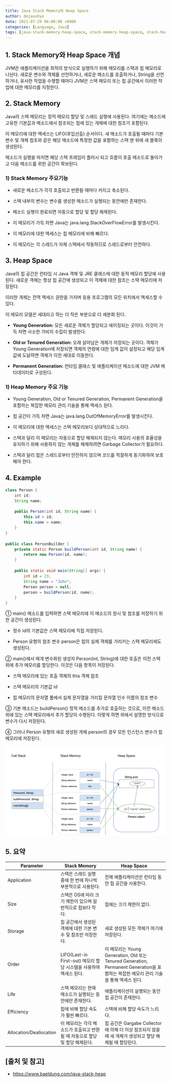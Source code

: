 ```yaml
---
title: Java Stack Memory와 Heap Space
author: dejavuhyo
date: 2021-07-29 06:00:00 +0900
categories: [Language, Java]
tags: [java-stack-memory-heap-space, stack-memory-heap-space, stack-heap, stack, heap]
---
```


## 1. Stack Memory와 Heap Space 개념
JVM은 애플리케이션을 최적의 방식으로 실행하기 위해 메모리를 스택과 힙 메모리로 나뉜다. 새로운 변수와 객체를 선언하거나, 새로운 메소드를 호출하거나, String을 선언하거나, 유사한 작업을 수행할 때마다 JVM은 스택 메모리 또는 힙 공간에서 이러한 작업에 대한 메모리를 지정한다.

## 2. Stack Memory
Java의 스택 메모리는 정적 메모리 할당 및 스레드 실행에 사용된다. 여기에는 메소드에 고유한 기본값과 메소드에서 참조되는 힙에 있는 개체에 대한 참조가 포함된다.

이 메모리에 대한 액세스는 LIFO(후입선출) 순서이다. 새 메소드가 호출될 때마다 기본 변수 및 개체 참조와 같은 해당 메소드에 특정한 값을 포함하는 스택 맨 위에 새 블록이 생성된다.

메소드가 실행을 마치면 해당 스택 프레임이 플러시 되고 흐름이 호출 메소드로 돌아가고 다음 메소드를 위한 공간이 확보된다.

### 1) Stack Memory 주요기능

* 새로운 메소드가 각각 호출되고 반환될 때마다 커지고 축소된다.

* 스택 내부의 변수는 변수를 생성한 메소드가 실행되는 동안에만 존재한다.

* 메소드 실행이 완료되면 자동으로 할당 및 할당 해제된다.

* 이 메모리가 가득 차면 Java는 java.lang.StackOverFlowError를 발생시킨다.

* 이 메모리에 대한 액세스는 힙 메모리에 비해 빠르다.

* 이 메모리는 각 스레드가 자체 스택에서 작동하므로 스레드로부터 안전하다.

## 3. Heap Space
Java의 힙 공간은 런타임 시 Java 객체 및 JRE 클래스에 대한 동적 메모리 할당에 사용된다. 새로운 객체는 항상 힙 공간에 생성되고 이 객체에 대한 참조는 스택 메모리에 저장된다.

이러한 개체는 전역 액세스 권한을 가지며 응용 프로그램의 모든 위치에서 액세스할 수 있다.

이 메모리 모델은 세대라고 하는 더 작은 부분으로 더 세분화 된다.

* __Young Generation:__ 모든 새로운 객체가 할당되고 에이징되는 곳이다. 이것이 가득 차면 사소한 가비지 수집이 발생한다.

* __Old or Tenured Generation:__ 오래 살아남은 개체가 저장되는 곳이다. 객체가 Young Generation에 저장되면 객체의 연령에 대한 임계 값이 설정되고 해당 임계 값에 도달하면 객체가 이전 세대로 이동한다.

* __Permanent Generation:__ 런타임 클래스 및 애플리케이션 메소드에 대한 JVM 메타데이터로 구성된다.

### 1) Heap Memory 주요 기능
 
* Young Generation, Old or Tenured Generation, Permanent Generation을 포함하는 복잡한 메모리 관리 기술을 통해 액세스 된다.

* 힙 공간이 가득 차면 Java는  java.lang.OutOfMemoryError를 발생시킨다.

* 이 메모리에 대한 액세스는 스택 메모리보다 상대적으로 느리다.

* 스택과 달리 이 메모리는 자동으로 할당 해제되지 않는다. 메모리 사용의 효율성을 유지하기 위해 사용하지 않는 개체를 해제하려면 Garbage Collector가 필요하다.

* 스택과 달리 힙은 스레드로부터 안전하지 않으며 코드를 적절하게 동기화하여 보호해야 한다.

## 4. Example

```java
class Person {
    int id;
    String name;

    public Person(int id, String name) {
        this.id = id;
        this.name = name;
    }
}

public class PersonBuilder {
    private static Person buildPerson(int id, String name) {
        return new Person(id, name);
    }

    public static void main(String[] args) {
        int id = 23;
        String name = "John";
        Person person = null;
        person = buildPerson(id, name);
    }
}
```

① main() 메소드를 입력하면 스택 메모리에 이 메소드의 원시 및 참조를 저장하기 위한 공간이 생성된다.

* 정수 id의 기본값은 스택 메모리에 직접 저장된다.

* Person 유형의 참조 변수 person은 힙의 실제 객체를 가리키는 스택 메모리에도 생성된다.

② main()에서 매개 변수화된 생성자 Person(int, String)에 대한 호출은 이전 스택 위에 추가 메모리를 할당한다. 이것은 다음 항목이 저장된다.

* 스택 메모리에 있는 호출 객체의 this 객체 참조

* 스택 메모리의 기본값 id

* 힙 메모리의 문자열 풀에서 실제 문자열을 가리킬 문자열 인수 이름의 참조 변수

③ 기본 메소드는 buildPerson() 정적 메소드를 추가로 호출하는 것으로, 이전 메소드 위에 있는 스택 메모리에서 추가 할당이 수행된다. 이렇게 하면 위에서 설명한 방식으로 변수가 다시 저장된다.

④ 그러나 Person 유형의 새로 생성된 개체 person의 경우 모든 인스턴스 변수가 힙 메모리에 저장된다.

![heap-stack-diagram](/assets/img/2021-07-29-java-stack-heap/heap-stack-diagram.png)

## 5. 요약

| Parameter | Stack Memory | Heap Space |
|-----|-----|-----|
| Application | 스택은 스레드 실행 중에 한 번에 하나씩 부분적으로 사용된다. | 전체 애플리케이션은 런타임 동안 힙 공간을 사용한다. |
| Size | 스택은 OS에 따라 크기 제한이 있으며 일반적으로 힙보다 작다. | 힙에는 크기 제한이 없다. |
| Storage | 힙 공간에서 생성된 객체에 대한 기본 변수 및 참조만 저장한다. | 새로 생성된 모든 객체가 여기에 저장된다. |
| Order | LIFO(Last-in First-out) 메모리 할당 시스템을 사용하여 액세스 된다. | 이 메모리는 Young Generation, Old 또는 Tenured Generation, Permanent Generation을 포함하는 복잡한 메모리 관리 기술을 통해 액세스 된다. |
| Life | 스택 메모리는 현재 메소드가 실행되는 동안에만 존재한다. | 애플리케이션이 실행되는 동안 힙 공간이 존재한다. |
| Efficiency | 힙에 비해 할당 속도가 훨씬 빠르다. | 스택에 비해 할당 속도가 느리다. |
| Allocation/Deallocation | 이 메모리는 각각 메소드가 호출되고 반환될 때 자동으로 할당 및 할당 해제된다. | 힙 공간은 Gargabe Collector에 의해 더 이상 참조되지 않을 때 새 개체가 생성되고 할당 해제될 때 할당된다. |

## [출처 및 참고]
* <https://www.baeldung.com/java-stack-heap>
